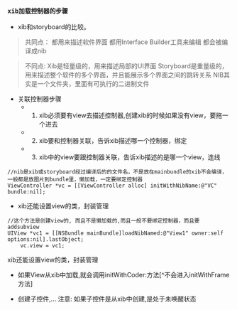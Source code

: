 ###  `xib加载控制器的步骤`
- xib和storyboard的比较。

>共同点：
都用来描述软件界面
都用Interface Builder工具来编辑
都会被编译成nib

>不同点:
Xib是轻量级的，用来描述局部的UI界面
Storyboard是重量级的，用来描述整个软件的多个界面，并且能展示多个界面之间的跳转关系
NIB其实是一个文件夹，里面有可执行的二进制文件

- 关联控制器步骤
  - 1. xib必须要有view去描述控制器,创建xib的时候如果没有view，要拖一个进去
  - 2. xib要和控制器关联，告诉xib描述哪一个控制器，绑定
  - 3. xib中的view要跟控制器关联，告诉xib描述的是哪一个view，连线

```
//nib是xib或storyboard经过编译后的的文件名，不是放在mainbundle的xib不会编译，一般都是放图片到bundle里，懒加载，一定要绑定控制器
ViewController *vc = [[ViewController alloc] initWithNibName:@"VC" bundle:nil];
```


- xib还能设置view的类，封装管理
```
//这个方法是创建view的, 而且不是懒加载的,而且一般不要绑定控制器，而且要addsubview
UIView *vc1 = [[NSBundle mainBundle]loadNibNamed:@"View1" owner:self options:nil].lastObject;
    vc.view = vc1;
```

xib还能设置view的类，封装管理
- 如果View从xib中加载,就会调用initWithCoder:方法[^不会进入initWithFrame方法]
*  创建子控件,...
   注意: 如果子控件是从xib中创建,是处于未唤醒状态
